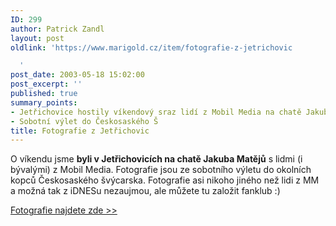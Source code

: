 ```yaml
---
ID: 299
author: Patrick Zandl
layout: post
oldlink: 'https://www.marigold.cz/item/fotografie-z-jetrichovic

  '
post_date: 2003-05-18 15:02:00
post_excerpt: ''
published: true
summary_points:
- Jetřichovice hostily víkendový sraz lidí z Mobil Media na chatě Jakuba Matějů.
- Sobotní výlet do Českosaského Š
title: Fotografie z Jetřichovic
---
```


<p>
O víkendu jsme <STRONG>byli v Jetřichovicích na chatě Jakuba Matějů</STRONG> s lidmi (i bývalými) z Mobil Media. Fotografie jsou ze sobotního výletu do okolních kopců Českosaského švýcarska. Fotografie asi nikoho jiného než lidi z MM a možná tak z iDNESu nezaujmou, ale můžete tu založit fanklub :)</p>
<A href="http://tangero.me.cz/jetrichovice/">
<p>
Fotografie najdete zde &gt;&gt;</p>

<p>
</A>&#160;</p>